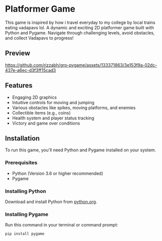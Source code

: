 # Platformer Game
This game is inspired by how i travel everyday to my college by local trains eating vadapavs lol.
A dynamic and exciting 2D platformer game built with Python and Pygame. Navigate through challenging levels, avoid obstacles, and collect Vadapavs to progress!
## Preview


https://github.com/rizzabh/grp-pygame/assets/133371863/3e153f9a-02dc-437e-a6ec-d3f3ff15cad3


## Features

- Engaging 2D graphics
- Intuitive controls for moving and jumping
- Various obstacles like spikes, moving platforms, and enemies
- Collectible items (e.g., coins)
- Health system and player status tracking
- Victory and game over conditions

## Installation

To run this game, you'll need Python and Pygame installed on your system.

### Prerequisites

- Python (Version 3.6 or higher recommended)
- Pygame

### Installing Python

Download and install Python from [python.org](https://www.python.org/downloads/).

### Installing Pygame

Run this command in your terminal or command prompt:

```bash
pip install pygame
